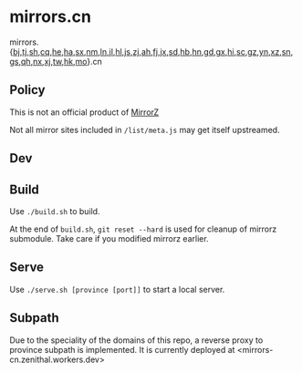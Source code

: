 # mirrors.cn

mirrors.{[bj](https://mirrors.bj.cn),[tj](https://mirrors.tj.cn),[sh](https://mirrors.sh.cn),[cq](https://mirrors.cq.cn),[he](https://mirrors.he.cn),[ha](https://mirrors.ha.cn),[sx](https://mirrors.sx.cn),[nm](https://mirrors.nm.cn),[ln](https://mirrors.ln.cn),[jl](https://mirrors.jl.cn),[hl](https://mirrors.hl.cn),[js](https://mirrors.js.cn),[zj](https://mirrors.zj.cn),[ah](https://mirrors.ah.cn),[fj](https://mirrors.fj.cn),[jx](https://mirrors.jx.cn),[sd](https://mirrors.sd.cn),[hb](https://mirrors.hb.cn),[hn](https://mirrors.hn.cn),[gd](https://mirrors.gd.cn),[gx](https://mirrors.gx.cn),[hi](https://mirrors.hi.cn),[sc](https://mirrors.sc.cn),[gz](https://mirrors.gz.cn),[yn](https://mirrors.yn.cn),[xz](https://mirrors.xz.cn),[sn](https://mirrors.sn.cn),[gs](https://mirrors.gs.cn),[qh](https://mirrors.qh.cn),[nx](https://mirrors.nx.cn),[xj](https://mirrors.xj.cn),[tw](https://mirrors.tw.cn),[hk](https://mirrors.hk.cn),[mo](https://mirrors.mo.cn)}.cn

## Policy

This is not an official product of [MirrorZ](https://github.com/tuna/mirrorz)

Not all mirror sites included in `/list/meta.js` may get itself upstreamed.

## Dev

## Build

Use `./build.sh` to build.

At the end of `build.sh`, `git reset --hard` is used for cleanup of mirrorz submodule. Take care if you modified mirrorz earlier.

## Serve

Use `./serve.sh [province [port]]` to start a local server.

## Subpath

Due to the speciality of the domains of this repo, a reverse proxy to province subpath is implemented. It is currently deployed at <mirrors-cn.zenithal.workers.dev>
